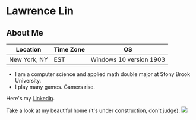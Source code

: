 Lawrence Lin
=======

About Me
----------

| Location | Time Zone | OS |
| ---- | ---- | ---- |
| New York, NY | EST | Windows 10 version 1903 |

  * I am a computer science and applied math double major at Stony Brook University.
  * I play many games. Gamers rise.

  Here's my [Linkedin](https://linkedin.com/in/lawrencelin101/).

  Take a look at my beautiful home (it's under construction, don't judge):
  ![](https://i.pinimg.com/originals/6e/3a/d0/6e3ad0f9192c1578842f5f78facbd229.jpg)
  
